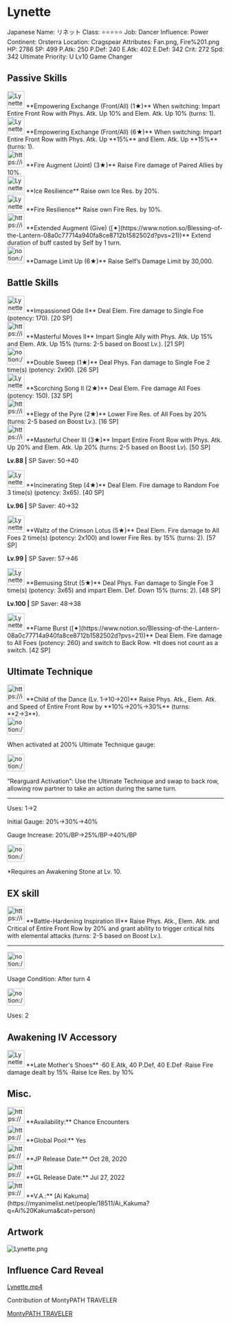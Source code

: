 # Lynette

Japanese Name: リネット
Class: ⭐️⭐️⭐️⭐️⭐️
Job: Dancer
Influence: Power
Continent: Orsterra
Location: Cragspear
Attributes: Fan.png, Fire%201.png
HP: 2786
SP: 499
P.Atk: 250
P.Def: 240
E.Atk: 402
E.Def: 342
Crit: 272
Spd: 342
Ultimate Priority: U Lv10 Game Changer

## Passive Skills

<aside>
<img src="Lynette%209eac141db41d466781587a639658b96f/Phys_Atk_Boost.png" alt="Lynette%209eac141db41d466781587a639658b96f/Phys_Atk_Boost.png" width="40px" />  **Empowering Exchange (Front/All) (1★)**
When switching: Impart Entire Front Row with Phys. Atk. Up 10% and Elem. Atk. Up 10% (turns: 1).

<aside>
<img src="Lynette%209eac141db41d466781587a639658b96f/Phys_Atk_Boost.png" alt="Lynette%209eac141db41d466781587a639658b96f/Phys_Atk_Boost.png" width="40px" />  **Empowering Exchange (Front/All) (6★)**
When switching: Impart Entire Front Row with Phys. Atk. Up **15%** and Elem. Atk. Up **15%** (turns: 1).

</aside>

</aside>

<aside>
<img src="https://img.game8.jp/6930239/9164ed2c7efac1706313a108479f755e.png/show" alt="https://img.game8.jp/6930239/9164ed2c7efac1706313a108479f755e.png/show" width="40px" />  **Fire Augment (Joint) (3★)**
Raise Fire damage of Paired Allies by 10%.

</aside>

<aside>
<img src="Lynette%209eac141db41d466781587a639658b96f/Ice_Resilience.png" alt="Lynette%209eac141db41d466781587a639658b96f/Ice_Resilience.png" width="40px" /> **Ice Resilience**
Raise own Ice Res. by 20%.

</aside>

<aside>
<img src="Lynette%209eac141db41d466781587a639658b96f/Fire_Resilience.png" alt="Lynette%209eac141db41d466781587a639658b96f/Fire_Resilience.png" width="40px" /> **Fire Resilience**
Raise own Fire Res. by 10%.

</aside>

<aside>
<img src="https://img.game8.jp/7010695/c694ad4e39916a3a3f06a853b81efb0f.png/show" alt="https://img.game8.jp/7010695/c694ad4e39916a3a3f06a853b81efb0f.png/show" width="40px" /> **Extended Augment (Give) ([✦](https://www.notion.so/Blessing-of-the-Lantern-08a0c77714a940fa8ce8712b1582502d?pvs=21))**
Extend duration of buff casted by Self by 1 turn.

</aside>

<aside>
<img src="notion://custom_emoji/2482af5e-3bb7-4af8-a110-df4150e44521/17debbc6-5396-80a6-933a-007af3a7f551" alt="notion://custom_emoji/2482af5e-3bb7-4af8-a110-df4150e44521/17debbc6-5396-80a6-933a-007af3a7f551" width="40px" /> **Damage Limit Up (6★)**
Raise Self’s Damage Limit by 30,000.

</aside>

## Battle Skills

<aside>
<img src="Lynette%209eac141db41d466781587a639658b96f/Fire.png" alt="Lynette%209eac141db41d466781587a639658b96f/Fire.png" width="40px" /> **Impassioned Ode II**
Deal Elem. Fire damage to Single Foe (potency: 170). [20 SP]

</aside>

<aside>
<img src="https://img.game8.jp/6909195/fb1af3b553f4112d4403e0f7452fd2a2.png/show" alt="https://img.game8.jp/6909195/fb1af3b553f4112d4403e0f7452fd2a2.png/show" width="40px" /> **Masterful Moves II**
Impart Single Ally with Phys. Atk. Up 15% and Elem. Atk. Up 15% (turns: 2-5 based on Boost Lv.). [21 SP]

</aside>

<aside>
<img src="notion://custom_emoji/2482af5e-3bb7-4af8-a110-df4150e44521/12bebbc6-5396-80c7-b8fa-007a3904efc8" alt="notion://custom_emoji/2482af5e-3bb7-4af8-a110-df4150e44521/12bebbc6-5396-80c7-b8fa-007a3904efc8" width="40px" /> **Double Sweep (1★)**
Deal Phys. Fan damage to Single Foe 2 time(s) (potency: 2x90). [26 SP]

</aside>

<aside>
<img src="Lynette%209eac141db41d466781587a639658b96f/Fire%201.png" alt="Lynette%209eac141db41d466781587a639658b96f/Fire%201.png" width="40px" /> **Scorching Song II (2★)**
Deal Elem. Fire damage All Foes (potency: 150). [32 SP]

</aside>

<aside>
<img src="https://img.game8.jp/6909196/ce50237128dbdac99dd75aad5895bba1.png/show" alt="https://img.game8.jp/6909196/ce50237128dbdac99dd75aad5895bba1.png/show" width="40px" /> **Elegy of the Pyre (2★)**
Lower Fire Res. of All Foes by 20% (turns: 2-5 based on Boost Lv.). [16 SP]

</aside>

<aside>
<img src="https://img.game8.jp/6909195/fb1af3b553f4112d4403e0f7452fd2a2.png/show" alt="https://img.game8.jp/6909195/fb1af3b553f4112d4403e0f7452fd2a2.png/show" width="40px" /> **Masterful Cheer III (3★)**
Impart Entire Front Row with Phys. Atk. Up 20% and Elem. Atk. Up 20% (turns: 2-5 based on Boost Lv). [50 SP]

**Lv.88 |** SP Saver: 50→40

</aside>

<aside>
<img src="Lynette%209eac141db41d466781587a639658b96f/Fire%202.png" alt="Lynette%209eac141db41d466781587a639658b96f/Fire%202.png" width="40px" /> **Incinerating Step (4★)**
Deal Elem. Fire damage to Random Foe 3 time(s) (potency: 3x65). [40 SP]

**Lv.96 |** SP Saver: 40→32

</aside>

<aside>
<img src="Lynette%209eac141db41d466781587a639658b96f/Fire%203.png" alt="Lynette%209eac141db41d466781587a639658b96f/Fire%203.png" width="40px" /> **Waltz of the Crimson Lotus (5★)**
Deal Elem. Fire damage to All Foes 2 time(s) (potency: 2x100) and lower Fire Res. by 15% (turns: 2). [57 SP]

**Lv.99 |** SP Saver: 57→46

</aside>

<aside>
<img src="Lynette%209eac141db41d466781587a639658b96f/Fan.png" alt="Lynette%209eac141db41d466781587a639658b96f/Fan.png" width="40px" /> **Bemusing Strut (5★)**
Deal Phys. Fan damage to Single Foe 3 time(s) (potency: 3x65) and impart Elem. Def. Down 15% (turns: 2). [48 SP]

**Lv.100 |** SP Saver: 48→38

</aside>

<aside>
<img src="Lynette%209eac141db41d466781587a639658b96f/Fire%204.png" alt="Lynette%209eac141db41d466781587a639658b96f/Fire%204.png" width="40px" /> **Flame Burst ([✦](https://www.notion.so/Blessing-of-the-Lantern-08a0c77714a940fa8ce8712b1582502d?pvs=21))**
Deal Elem. Fire damage to All Foes (potency: 260) and switch to Back Row. *It does not count as a switch. [42 SP]

</aside>

## Ultimate Technique

<aside>
<img src="https://img.game8.jp/6909195/fb1af3b553f4112d4403e0f7452fd2a2.png/show" alt="https://img.game8.jp/6909195/fb1af3b553f4112d4403e0f7452fd2a2.png/show" width="40px" /> **Child of the Dance (Lv. 1→10→20)**
Raise Phys. Atk., Elem. Atk. and Speed of Entire Front Row by **10%→20%→30%** (turns: **2→3**).

<aside>
<img src="notion://custom_emoji/2482af5e-3bb7-4af8-a110-df4150e44521/137ebbc6-5396-80a2-a199-007a067e9993" alt="notion://custom_emoji/2482af5e-3bb7-4af8-a110-df4150e44521/137ebbc6-5396-80a2-a199-007a067e9993" width="40px" />

When activated at 200% Ultimate Technique gauge:

<aside>
<img src="notion://custom_emoji/2482af5e-3bb7-4af8-a110-df4150e44521/193ebbc6-5396-8076-8391-007aae0ede08" alt="notion://custom_emoji/2482af5e-3bb7-4af8-a110-df4150e44521/193ebbc6-5396-8076-8391-007aae0ede08" width="40px" />

“Rearguard Activation”: Use the Ultimate Technique and swap to back row, allowing row partner to take an action during the same turn.

</aside>

</aside>

---

Uses:
1→2

Initial Gauge:
20%→30%→40%

Gauge Increase:
20%/BP→25%/BP→40%/BP

<aside>
<img src="notion://custom_emoji/2482af5e-3bb7-4af8-a110-df4150e44521/182ebbc6-5396-80af-9978-007ac248795b" alt="notion://custom_emoji/2482af5e-3bb7-4af8-a110-df4150e44521/182ebbc6-5396-80af-9978-007ac248795b" width="40px" />

*Requires an Awakening Stone at Lv. 10.

</aside>

</aside>

## EX skill

<aside>
<img src="https://img.game8.jp/6909195/fb1af3b553f4112d4403e0f7452fd2a2.png/show" alt="https://img.game8.jp/6909195/fb1af3b553f4112d4403e0f7452fd2a2.png/show" width="40px" /> **Battle-Hardening Inspiration III**
Raise Phys. Atk., Elem. Atk. and Critical of Entire Front Row by 20% and grant ability to trigger critical hits with elemental attacks (turns: 2-5 based on Boost Lv.).

---

<aside>
<img src="notion://custom_emoji/2482af5e-3bb7-4af8-a110-df4150e44521/137ebbc6-5396-802c-b9bc-007a54884b6f" alt="notion://custom_emoji/2482af5e-3bb7-4af8-a110-df4150e44521/137ebbc6-5396-802c-b9bc-007a54884b6f" width="40px" />

Usage Condition: After turn 4

</aside>

<aside>
<img src="notion://custom_emoji/2482af5e-3bb7-4af8-a110-df4150e44521/137ebbc6-5396-80ba-9f36-007a936447ac" alt="notion://custom_emoji/2482af5e-3bb7-4af8-a110-df4150e44521/137ebbc6-5396-80ba-9f36-007a936447ac" width="40px" />

Uses: 2

</aside>

</aside>

## Awakening IV Accessory

<aside>
<img src="Lynette%209eac141db41d466781587a639658b96f/Awakening_IV.png" alt="Lynette%209eac141db41d466781587a639658b96f/Awakening_IV.png" width="40px" /> **Late Mother's Shoes**
·60 E.Atk, 40 P.Def, 40 E.Def
·Raise Fire damage dealt by 15%
·Raise Ice Res. by 10%

</aside>

## Misc.

<aside>
<img src="https://www.notion.so/icons/gift_gray.svg" alt="https://www.notion.so/icons/gift_gray.svg" width="40px" /> **Availability:** Chance Encounters

</aside>

<aside>
<img src="https://www.notion.so/icons/globe_gray.svg" alt="https://www.notion.so/icons/globe_gray.svg" width="40px" /> **Global Pool:** Yes

</aside>

<aside>
<img src="https://www.notion.so/icons/calendar_red.svg" alt="https://www.notion.so/icons/calendar_red.svg" width="40px" /> **JP Release Date:**
Oct 28, 2020

</aside>

<aside>
<img src="https://www.notion.so/icons/calendar_blue.svg" alt="https://www.notion.so/icons/calendar_blue.svg" width="40px" /> **GL Release Date:**
Jul 27, 2022

</aside>

<aside>
<img src="https://www.notion.so/icons/microphone_gray.svg" alt="https://www.notion.so/icons/microphone_gray.svg" width="40px" /> **V.A.:** [Ai Kakuma](https://myanimelist.net/people/18511/Ai_Kakuma?q=Ai%20Kakuma&cat=person)

</aside>

## Artwork

![Lynette.png](Lynette%209eac141db41d466781587a639658b96f/Lynette.png)

## Influence Card Reveal

[Lynette.mp4](Lynette%209eac141db41d466781587a639658b96f/Lynette.mp4)

Contribution of MontyPATH TRAVELER

[MontyPATH TRAVELER](https://www.youtube.com/@MontyPATHTRAVELER)
